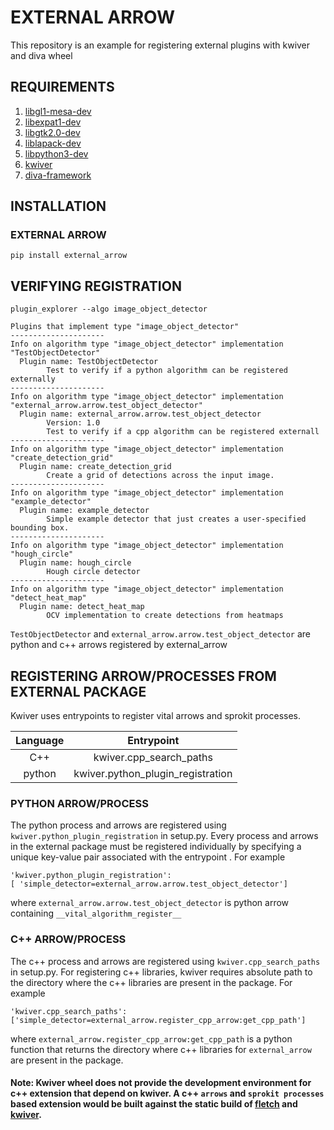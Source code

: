 # EXTERNAL ARROW

This repository is an example for registering external plugins with kwiver and diva wheel 

## REQUIREMENTS
1. [libgl1-mesa-dev](https://packages.ubuntu.com/search?keywords=libgl1-mesa-dev)
2. [libexpat1-dev](https://packages.ubuntu.com/xenial/libexpat1-dev)
3. [libgtk2.0-dev](https://packages.ubuntu.com/xenial/libgtk2.0-dev)
4. [liblapack-dev](https://packages.ubuntu.com/xenial/liblapack-dev)
5. [libpython3-dev](https://packages.ubuntu.com/xenial/libpython3-dev)
6. [kwiver](https://pypi.org/project/kwiver/)
7. [diva-framework](https://pypi.org/project/diva-framework/)

## INSTALLATION
### EXTERNAL ARROW

    pip install external_arrow

## VERIFYING REGISTRATION

    plugin_explorer --algo image_object_detector
    
    Plugins that implement type "image_object_detector"
    ---------------------
    Info on algorithm type "image_object_detector" implementation "TestObjectDetector"
      Plugin name: TestObjectDetector
            Test to verify if a python algorithm can be registered externally
    ---------------------
    Info on algorithm type "image_object_detector" implementation "external_arrow.arrow.test_object_detector"
      Plugin name: external_arrow.arrow.test_object_detector
            Version: 1.0
            Test to verify if a cpp algorithm can be registered externall
    ---------------------
    Info on algorithm type "image_object_detector" implementation "create_detection_grid"
      Plugin name: create_detection_grid
		    Create a grid of detections across the input image.
    ---------------------
    Info on algorithm type "image_object_detector" implementation "example_detector"
	  Plugin name: example_detector
		    Simple example detector that just creates a user-specified bounding box.
	---------------------
	Info on algorithm type "image_object_detector" implementation "hough_circle"
	  Plugin name: hough_circle
	        Hough circle detector
	---------------------
	Info on algorithm type "image_object_detector" implementation "detect_heat_map"
	  Plugin name: detect_heat_map
		    OCV implementation to create detections from heatmaps
`TestObjectDetector` and `external_arrow.arrow.test_object_detector` are python and c++ arrows registered by external_arrow

 

## REGISTERING ARROW/PROCESSES FROM EXTERNAL PACKAGE
Kwiver uses entrypoints to register vital arrows and sprokit processes.

|Language|Entrypoint|
|:---:|:---:|
|C++|kwiver.cpp_search_paths|
|python|kwiver.python_plugin_registration|

### PYTHON ARROW/PROCESS
The python process and arrows are registered using `kwiver.python_plugin_registration` in setup.py. Every process and arrows in the external package must be registered individually by specifying a unique key-value pair associated with the entrypoint . For example

    'kwiver.python_plugin_registration': 
    [ 'simple_detector=external_arrow.arrow.test_object_detector']
where `external_arrow.arrow.test_object_detector` is python arrow containing `__vital_algorithm_register__`

### C++ ARROW/PROCESS
The c++ process and arrows are registered using `kwiver.cpp_search_paths` in setup.py.  For registering c++ libraries, kwiver requires absolute path to the directory where the c++ libraries are present in the package. For example

    'kwiver.cpp_search_paths':
    ['simple_detector=external_arrow.register_cpp_arrow:get_cpp_path']
  where `external_arrow.register_cpp_arrow:get_cpp_path` is a python function that returns the directory where c++ libraries for `external_arrow` are present in the package.
  
#### Note: Kwiver wheel does not provide the development environment for c++ extension that depend on kwiver. A c++ `arrows` and `sprokit processes` based extension would be built against the static build of [fletch](https://github.com/Kitware/fletch) and [kwiver](https://github.com/Kitware/kwiver). 

